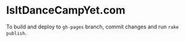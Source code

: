 # IsItDanceCampYet.com

To build and deploy to `gh-pages` branch, commit changes and run `rake publish`.
